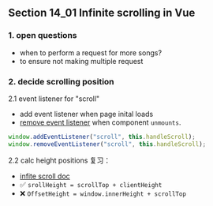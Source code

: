 ## Section 14_01 Infinite scrolling in Vue

### 1. open questions

- when to perform a request for more songs?
- to ensure not making multiple request

### 2. decide scrolling position

2.1 event listener for "scroll"

- add event listener when page inital loads
- [remove event listener](https://developer.mozilla.org/en-US/docs/Web/API/EventTarget/removeEventListener#matching_event_listeners_for_removal) when component `unmounts`.

```js
window.addEventListener("scroll", this.handleScroll);
window.removeEventListener("scroll", this.handleScroll);
```

2.2 calc height positions
复习：

- [infite scroll doc](https://jialihan.github.io/blog/#/javascript/infinite-scroll?id=p2)
- ✅ `srollHeight = scrollTop + clientHeight`
- ❌ `OffsetHeight = window.innerHeight + scrollTop`
